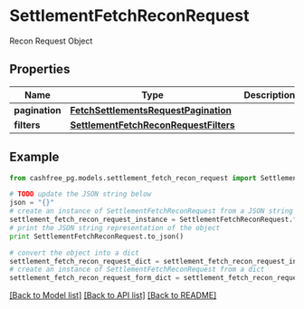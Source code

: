 # SettlementFetchReconRequest

Recon Request Object

## Properties
Name | Type | Description | Notes
------------ | ------------- | ------------- | -------------
**pagination** | [**FetchSettlementsRequestPagination**](FetchSettlementsRequestPagination.md) |  | 
**filters** | [**SettlementFetchReconRequestFilters**](SettlementFetchReconRequestFilters.md) |  | 

## Example

```python
from cashfree_pg.models.settlement_fetch_recon_request import SettlementFetchReconRequest

# TODO update the JSON string below
json = "{}"
# create an instance of SettlementFetchReconRequest from a JSON string
settlement_fetch_recon_request_instance = SettlementFetchReconRequest.from_json(json)
# print the JSON string representation of the object
print SettlementFetchReconRequest.to_json()

# convert the object into a dict
settlement_fetch_recon_request_dict = settlement_fetch_recon_request_instance.to_dict()
# create an instance of SettlementFetchReconRequest from a dict
settlement_fetch_recon_request_form_dict = settlement_fetch_recon_request.from_dict(settlement_fetch_recon_request_dict)
```
[[Back to Model list]](../README.md#documentation-for-models) [[Back to API list]](../README.md#documentation-for-api-endpoints) [[Back to README]](../README.md)



